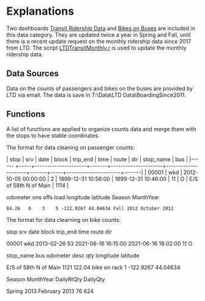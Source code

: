# Explanations

Two dashboards [Transit Ridership Data](https://www.lcog.org/thempo/page/Transit-Ridership-Data) and [Bikes on Buses](https://www.lcog.org/thempo/page/bikes-buses) are included in this data category. They are updated twice a year in Spring and Fall, until there is a recent update request on the monthly ridership data since 2017 from LTD. The script [LTDTransitMonthly.r](https://github.com/dongmeic/MPO_Data_Portal/blob/master/TransitData/LTDTransitMonthly.r) is used to update the monthly ridership data.

## Data Sources

Data on the counts of passengers and bikes on the buses are provided by LTD via email. The data is save in T:\Data\LTD Data\BoardingSince2011. 

## Functions

A list of functions are applied to organize counts data and merge them with the stops to have stable coordinates.

The format for data cleaning on passenger counts:

 | stop  | srv | date                | block | trip_end            | time                | route | dir | stop_name             | bus  |
 |------ +-----+---------------------+-------+---------------------+---------------------+-------+-----+----------------------+-------|
 | 00001 | wkd | 2012-10-05 00:00:00 | 2     | 1899-12-31 10:56:00 | 1899-12-31 10:46:00 | 11    | O   | E/S of 58th N of Main | 1114 |     

odometer ons offs load longitude latitude    Season    MonthYear

    84.26   0    3    5 -122.9267 44.04634 Fall 2012 October 2012

The format for data clearning on bike counts:

stop srv       date block            trip_end                time route dir

00001 wkd 2013-02-26    53 2021-06-16 16:15:00 2021-06-16 16:02:00    11   O

stop_name  bus odometer         desc qty longitude latitude

E/S of 58th N of Main 1121   122.04 bike on rack   1 -122.9267 44.04634

 Season     MonthYear DailyRtQty DailyQty

Spring 2013 February 2013         76      624